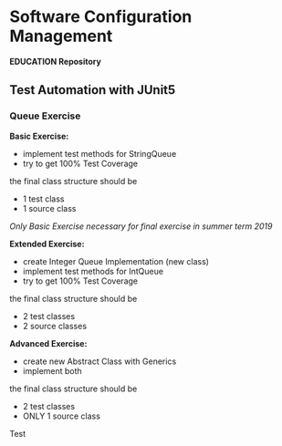 # Software Configuration Management #

**EDUCATION Repository**

## Test Automation with JUnit5 ##

### Queue Exercise ###

**Basic Exercise:**

- implement test methods for StringQueue
- try to get 100% Test Coverage

the final class structure should be

- 1 test class
- 1 source class

*Only Basic Exercise necessary for final exercise in summer term 2019*

**Extended Exercise:**

- create Integer Queue Implementation (new class)
- implement test methods for IntQueue
- try to get 100% Test Coverage

the final class structure should be

- 2 test classes
- 2 source classes

**Advanced Exercise:**

- create new Abstract Class with Generics
- implement both 

the final class structure should be

- 2 test classes
- ONLY 1 source class

Test
